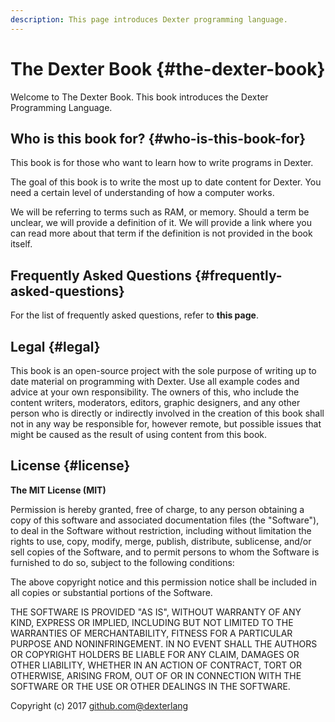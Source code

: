 ```yaml
---
description: This page introduces Dexter programming language.
---
```


# The Dexter Book {#the-dexter-book}

Welcome to The Dexter Book. This book introduces the Dexter Programming Language.

## Who is this book for? {#who-is-this-book-for}

This book is for those who want to learn how to write programs in Dexter.

The goal of this book is to write the most up to date content for Dexter. You need a certain level of understanding of how a computer works.

We will be referring to terms such as RAM, or memory. Should a term be unclear, we will provide a definition of it. We will provide a link where you can read more about that term if the definition is not provided in the book itself.

## Frequently Asked Questions {#frequently-asked-questions}

For the list of frequently asked questions, refer to **this page**.

## Legal {#legal}

This book is an open-source project with the sole purpose of writing up to date material on programming with Dexter. Use all example codes and advice at your own responsibility. The owners of this, who include the content writers, moderators, editors, graphic designers, and any other person who is directly or indirectly involved in the creation of this book shall not in any way be responsible for, however remote, but possible issues that might be caused as the result of using content from this book.

## License {#license}

**The MIT License \(MIT\)**

Permission is hereby granted, free of charge, to any person obtaining a copy of this software and associated documentation files \(the "Software"\), to deal in the Software without restriction, including without limitation the rights to use, copy, modify, merge, publish, distribute, sublicense, and/or sell copies of the Software, and to permit persons to whom the Software is furnished to do so, subject to the following conditions:

The above copyright notice and this permission notice shall be included in all copies or substantial portions of the Software.

THE SOFTWARE IS PROVIDED "AS IS", WITHOUT WARRANTY OF ANY KIND, EXPRESS OR IMPLIED, INCLUDING BUT NOT LIMITED TO THE WARRANTIES OF MERCHANTABILITY, FITNESS FOR A PARTICULAR PURPOSE AND NONINFRINGEMENT. IN NO EVENT SHALL THE AUTHORS OR COPYRIGHT HOLDERS BE LIABLE FOR ANY CLAIM, DAMAGES OR OTHER LIABILITY, WHETHER IN AN ACTION OF CONTRACT, TORT OR OTHERWISE, ARISING FROM, OUT OF OR IN CONNECTION WITH THE SOFTWARE OR THE USE OR OTHER DEALINGS IN THE SOFTWARE.

Copyright \(c\) 2017 [github.com@dexterlang](https://www.github.com/nyprothegeek/dexter-programming-language)
